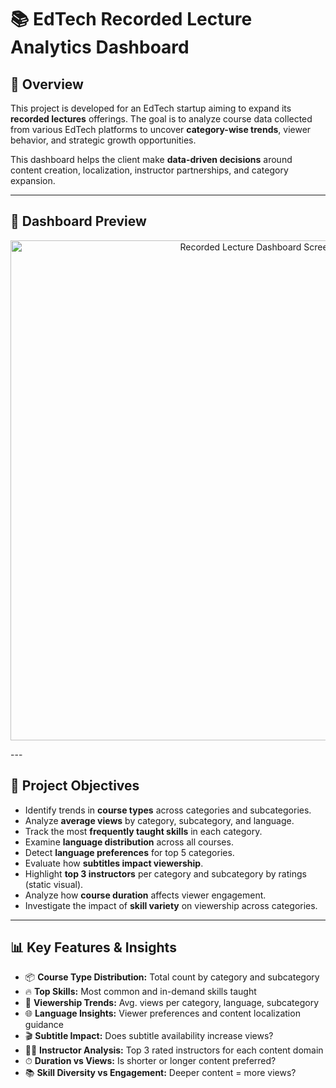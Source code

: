 # 📚 EdTech Recorded Lecture Analytics Dashboard

## 📝 Overview

This project is developed for an EdTech startup aiming to expand its **recorded lectures** offerings. The goal is to analyze course data collected from various EdTech platforms to uncover **category-wise trends**, viewer behavior, and strategic growth opportunities.

This dashboard helps the client make **data-driven decisions** around content creation, localization, instructor partnerships, and category expansion.

---

## 📸 Dashboard Preview

<p align="center">
  <img src="/edtech_dashboard_preview.png" width="800" alt="Recorded Lecture Dashboard Screenshot"/>
</p>
---

## 🎯 Project Objectives

- Identify trends in **course types** across categories and subcategories.
- Analyze **average views** by category, subcategory, and language.
- Track the most **frequently taught skills** in each category.
- Examine **language distribution** across all courses.
- Detect **language preferences** for top 5 categories.
- Evaluate how **subtitles impact viewership**.
- Highlight **top 3 instructors** per category and subcategory by ratings (static visual).
- Analyze how **course duration** affects viewer engagement.
- Investigate the impact of **skill variety** on viewership across categories.

---

## 📊 Key Features & Insights

- 📦 **Course Type Distribution:** Total count by category and subcategory
- 🔥 **Top Skills:** Most common and in-demand skills taught
- 👀 **Viewership Trends:** Avg. views per category, language, subcategory
- 🌐 **Language Insights:** Viewer preferences and content localization guidance
- 🎬 **Subtitle Impact:** Does subtitle availability increase views?
- 🧑‍🏫 **Instructor Analysis:** Top 3 rated instructors for each content domain
- ⏱ **Duration vs Views:** Is shorter or longer content preferred?
- 📚 **Skill Diversity vs Engagement:** Deeper content = more views?


